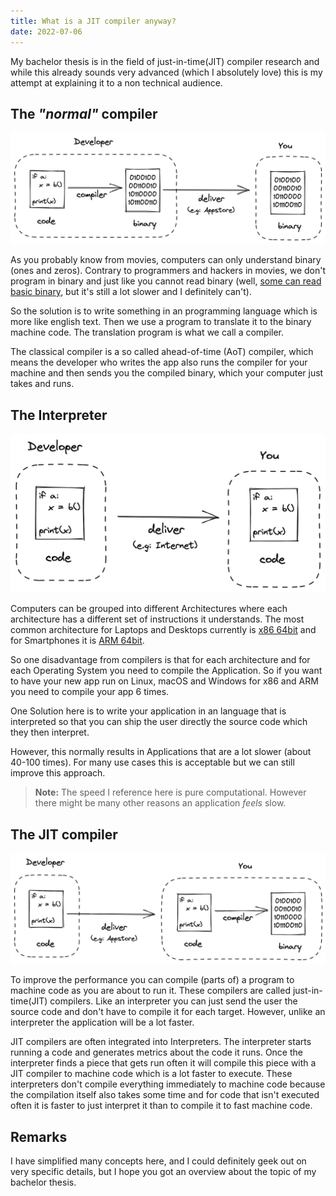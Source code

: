 ```yaml
---
title: What is a JIT compiler anyway?
date: 2022-07-06
---
```


My bachelor thesis is in the field of just-in-time(JIT) compiler research and while
this already sounds very advanced (which I absolutely love) this is my attempt at
explaining it to a non technical audience.

## The _"normal"_ compiler

![Drawing AOT](Drawing_AOT.excalidraw.png)

As you probably know from movies, computers can only understand binary (ones and zeros).
Contrary to programmers and hackers in movies, we don't program in binary and just
like you cannot read binary
(well, [some can read basic binary](https://www.youtube.com/watch?v=wCQSIub_g7M),
but it's still a lot slower and I definitely can't).

So the solution is to write something in an programming language which is more
like english text. Then we use a program to translate it to the binary machine code.
The translation program is what we call a compiler.

The classical compiler is a so called ahead-of-time (AoT) compiler, which means the
developer who writes the app also runs the compiler for your machine and then
sends you the compiled binary, which your computer just takes and runs.

## The Interpreter

![Drawing Interpreter](Drawing_Interpreter.excalidraw.png)

Computers can be grouped into different Architectures where each architecture
has a different set of instructions it understands.
The most common architecture for Laptops and Desktops currently is
[x86 64bit](https://en.wikipedia.org/wiki/X86-64) and for Smartphones it is
[ARM 64bit](https://en.wikipedia.org/wiki/ARM_architecture_family).

So one disadvantage from compilers is that for each architecture and for each
Operating System you need to compile the Application. So if you want to have your
new app run on Linux, macOS and Windows for x86 and ARM you need to compile
your app 6 times.

One Solution here is to write your application in an language that is interpreted so that
you can ship the user directly the source code which they then interpret.

However, this normally results in Applications that are a lot slower
(about 40-100 times). For many use cases this is acceptable but we can still improve
this approach.

> **Note:** The speed I reference here is pure computational. However there might be many other reasons an application _feels_ slow.

## The JIT compiler

![Drawing JIT](Drawing_JIT.excalidraw.png)

To improve the performance you can compile (parts of) a program to machine code as you are about to run it. These compilers are called just-in-time(JIT) compilers. Like an interpreter you can just send the user the source code and don't have to compile it for each target. However, unlike an interpreter the application will be a lot faster.

JIT compilers are often integrated into Interpreters. The interpreter starts running a code and generates metrics about the code it runs. Once the interpreter finds a piece that gets run often it will compile this piece with a JIT compiler to machine code which is a lot faster to execute. These interpreters don't compile everything immediately to machine code because the compilation itself also takes some time and for code that isn't executed often it is faster to just interpret it than to compile it to fast machine code.

## Remarks

I have simplified many concepts here, and I could definitely geek out on very
specific details, but I hope you got an overview about the topic of my bachelor
thesis.
